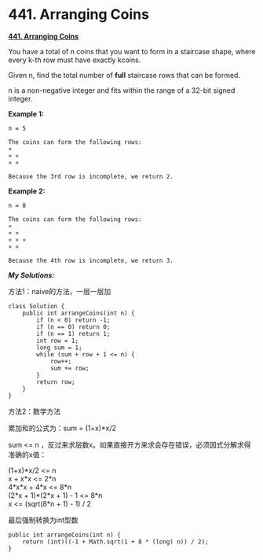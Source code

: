 # 441. Arranging Coins

[ **441. Arranging Coins**](https://leetcode.com/problemset/all/?search=441)

You have a total of n coins that you want to form in a staircase shape, where every k-th row must have exactly kcoins.

Given n, find the total number of **full** staircase rows that can be formed.

n is a non-negative integer and fits within the range of a 32-bit signed integer.

**Example 1:**

```text
n = 5

The coins can form the following rows:
¤
¤ ¤
¤ ¤

Because the 3rd row is incomplete, we return 2.
```

**Example 2:**

```text
n = 8

The coins can form the following rows:
¤
¤ ¤
¤ ¤ ¤
¤ ¤

Because the 4th row is incomplete, we return 3.
```

_**My Solutions:**_

方法1：naive的方法，一层一层加

```text
class Solution {
    public int arrangeCoins(int n) {
        if (n < 0) return -1;
        if (n == 0) return 0;
        if (n == 1) return 1;
        int row = 1;
        long sum = 1;
        while (sum + row + 1 <= n) {
            row++;
            sum += row;
        }
        return row;
    }
}
```

方法2：数学方法

累加和的公式为：sum = \(1+x\)\*x/2

sum &lt;= n ，反过来求层数x。如果直接开方来求会存在错误，必须因式分解求得准确的x值：

\(1+x\)\*x/2 &lt;= n   
x + x\*x &lt;= 2\*n   
4\*x\*x + 4\*x &lt;= 8\*n   
\(2\*x + 1\)\*\(2\*x + 1\) - 1 &lt;= 8\*n   
x &lt;= \(sqrt\(8\*n + 1\) - 1\) / 2

最后强制转换为int型数

```text
public int arrangeCoins(int n) {
    return (int)((-1 + Math.sqrt(1 + 8 * (long) n)) / 2);
}
```



